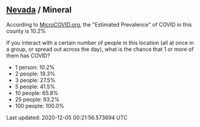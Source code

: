 
## [Nevada](/united-states/nevada) / Mineral

According to [MicroCOVID.org](http://microcovid.org),
the "Estimated Prevalence" of COVID in this county is 10.2%

If you interact with a certain number of people in this location
(all at once in a group, or spread out across the day), what is the chance that
1 or more of them has COVID?

- 1 person: 10.2%
- 2 people: 19.3%
- 3 people: 27.5%
- 5 people: 41.5%
- 10 people: 65.8%
- 25 people: 93.2%
- 100 people: 100.0%

Last updated: 2020-12-05 00:21:56.573694 UTC
